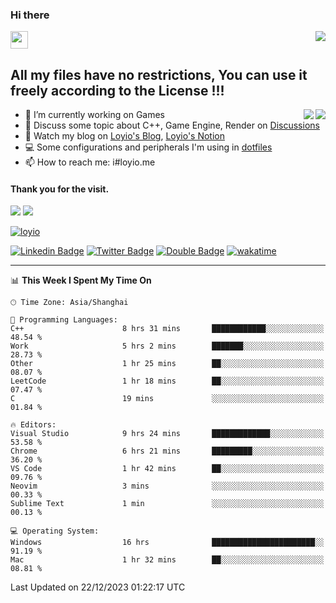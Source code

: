 <h3 align="left">Hi there</h3>
<img src='https://em-content.zobj.net/source/animated-noto-color-emoji/356/waving-hand_light-skin-tone_1f44b-1f3fb_1f3fb.gif' width='28' />
<a align="right" href="https://github.com/loyio/loyio/blob/master/STAR/README.md"><img align="right" src="https://img.shields.io/badge/LOYIO-STAR-green" /></a>

## All my files have no restrictions, You can use it freely according to the License !!!

<a href="https://github.com/loyio#gh-light-mode-only">
     <img align="right"  src="https://loy-readme.vercel.app/api/top-langs/?username=loyio&langs_count=6&hide=css,html,jupyter%20notebook" />
</a>

<a href="https://github.com/loyio#gh-dark-mode-only">
  <img align="right"  src="https://loy-readme.vercel.app/api/top-langs/?username=loyio&langs_count=6&theme=slateorange&hide=css,html,jupyter%20notebook" />
</a>



- 🔭 I’m currently working on Games
- 💬 Discuss some topic about C++, Game Engine, Render on [Discussions](https://github.com/loyio/loyio/discussions)
- 📔 Watch my blog on [Loyio's Blog](https://loyio.me), [Loyio's Notion](https://loyio.notion.site/loyio/Loyio-s-Dashboard-2f56bd29222a445ea9d9e8802a1ac83b)
- 💻 Some configurations and peripherals I'm using in [dotfiles](https://github.com/loyio/dotfiles)
- 📫 How to reach me: i#loyio.me


#### Thank you for the visit.
<img src="http://profile-counter.glitch.me/loyio/count.svg" />

<img src="https://loy-readme.vercel.app/api?username=loyio&show_icons=true&hide=stars&include_all_commits=true&hide_title=true&theme=slateorange" />

     

[![loyio](https://github-profile-trophy.vercel.app/?username=loyio&theme=onedark&column=4)](https://github.com/loyio)

[![Linkedin Badge](https://img.shields.io/badge/-@loyio-0077b5?style=flat-square&logo=Linkedin&logoColor=white&labelColor=0077b5&link=https://www.linkedin.com/in/loyio-hex-363172158/)](https://www.linkedin.com/in/loyio-hex-363172158/)
[![Twitter Badge](https://img.shields.io/badge/-@loyiome-000000?style=flat-square&labelColor=000000&logo=x&logoColor=white&link=https://twitter.com/loyiome)](https://twitter.com/loyiome)
[![Double Badge](https://img.shields.io/badge/@loyio-007722?style=flat&logo=Douban&logoColor=white)](https://www.douban.com/people/susmote)
[![wakatime](https://wakatime.com/badge/user/c0ddc104-5a20-41d1-ab9a-c4d9ea20a4d9.svg)](https://wakatime.com/@c0ddc104-5a20-41d1-ab9a-c4d9ea20a4d9)

-------
<!--START_SECTION:waka-->
📊 **This Week I Spent My Time On** 

```text
🕑︎ Time Zone: Asia/Shanghai

💬 Programming Languages: 
C++                      8 hrs 31 mins       ████████████░░░░░░░░░░░░░   48.54 % 
Work                     5 hrs 2 mins        ███████░░░░░░░░░░░░░░░░░░   28.73 % 
Other                    1 hr 25 mins        ██░░░░░░░░░░░░░░░░░░░░░░░   08.07 % 
LeetCode                 1 hr 18 mins        ██░░░░░░░░░░░░░░░░░░░░░░░   07.47 % 
C                        19 mins             ░░░░░░░░░░░░░░░░░░░░░░░░░   01.84 % 

🔥 Editors: 
Visual Studio            9 hrs 24 mins       █████████████░░░░░░░░░░░░   53.58 % 
Chrome                   6 hrs 21 mins       █████████░░░░░░░░░░░░░░░░   36.20 % 
VS Code                  1 hr 42 mins        ██░░░░░░░░░░░░░░░░░░░░░░░   09.76 % 
Neovim                   3 mins              ░░░░░░░░░░░░░░░░░░░░░░░░░   00.33 % 
Sublime Text             1 min               ░░░░░░░░░░░░░░░░░░░░░░░░░   00.13 % 

💻 Operating System: 
Windows                  16 hrs              ███████████████████████░░   91.19 % 
Mac                      1 hr 32 mins        ██░░░░░░░░░░░░░░░░░░░░░░░   08.81 % 
```


 Last Updated on 22/12/2023 01:22:17 UTC
<!--END_SECTION:waka-->

